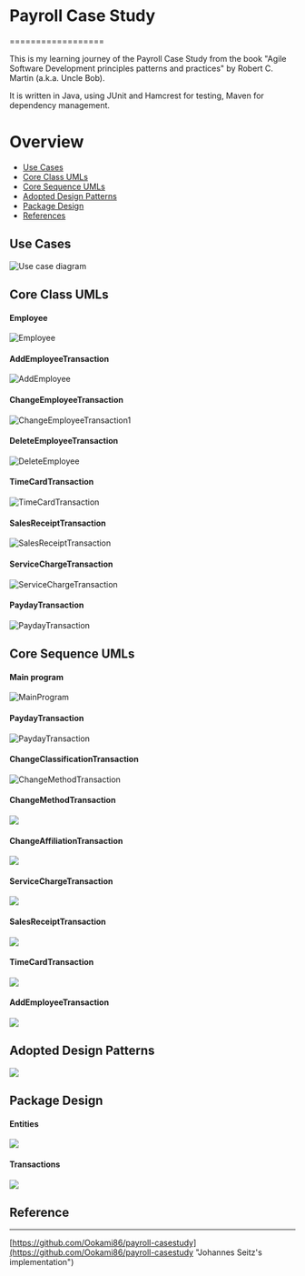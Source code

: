 # Payroll Case Study
==================

This is my learning journey of the Payroll Case Study from the book "Agile Software
Development principles patterns and practices" by Robert C. Martin (a.k.a. Uncle Bob).

It is written in Java, using JUnit and Hamcrest for testing, Maven for dependency management.

# Overview
  * [Use Cases](#use-case)
  * [Core Class UMLs](#core-class-UMLs)
  * [Core Sequence UMLs](#core-sequence-UMLs)
  * [Adopted Design Patterns](#design-patterns)
  * [Package Design](#package-design)
  * [References](#reference)

## Use Cases <a id="use-case"></a>
![Use case diagram](/images/Payroll-use-case.png)

## Core Class UMLs <a id="core-class-UMLs"></a>
#### Employee
![Employee](/images/class-Employee.png)

#### AddEmployeeTransaction
![AddEmployee](/images/class-AddEmployeeTransaction.png)

#### ChangeEmployeeTransaction
![ChangeEmployeeTransaction1](/images/class-ChangeEmployeeTransaction.png)

#### DeleteEmployeeTransaction
![DeleteEmployee](/images/class-DeleteEmployeeTransaction-1.png)

#### TimeCardTransaction
![TimeCardTransaction](/images/class-TimeCardTransaction.png)

#### SalesReceiptTransaction
![SalesReceiptTransaction](/images/class-SalesReceiptTransaction.png)

#### ServiceChargeTransaction
![ServiceChargeTransaction](/images/class-ServiceChargeTransaction.png)

#### PaydayTransaction
![PaydayTransaction](/images/class-paydaytransaction.png)

## Core Sequence UMLs <a id="core-sequence-UMLs"></a>
#### Main program
![MainProgram](/images/seq-MainProgram.png)

#### PaydayTransaction
![PaydayTransaction](/images/seq-PaydayTransaction.png)

#### ChangeClassificationTransaction
![ChangeMethodTransaction](/images/seq-ChangeClassificationTransaction.png)

#### ChangeMethodTransaction
![](/images/seq-ChangeMethodTransaction.png)

#### ChangeAffiliationTransaction
![](/images/seq-ChangeAffiliationTransaction.png)

#### ServiceChargeTransaction
![](/images/seq-ServiceChargeTransaction.png)

#### SalesReceiptTransaction
![](/images/seq-SalesReceiptTransaction.png)

#### TimeCardTransaction
![](/images/seq-TimeCardTransaction.png)

#### AddEmployeeTransaction
![](/images/seq-AddEmployees.png)


## Adopted Design Patterns <a id="design-patterns"></a>
![](/images/designPatterns.png)

## Package Design <a id="package-design"></a>
#### Entities
![](/images/payroll-implemented-entities.png)
#### Transactions
![](/images/payroll-implemented-trans-structure.png)

## Reference<a id="reference"></a>
---------
[https://github.com/Ookami86/payroll-casestudy](https://github.com/Ookami86/payroll-casestudy "Johannes Seitz's implementation")
